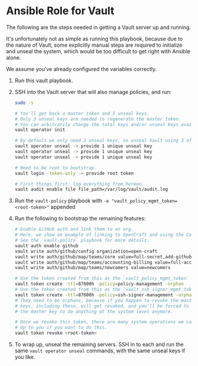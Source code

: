 # Ansible Role for Vault

The following are the steps needed in getting a Vault server up and running.

It's unfortunately not as simple as running this playbook, because
due to the nature of Vault, some explicitly manual steps are required
to initialize and unseal the system, which would be too difficult to get right with Ansible alone.

We assume you've already configured the variables correctly.

1. Run this vault playbook.
1. SSH into the Vault server that will also manage policies, and run:

    ```bash
    sudo -s

    # You'll get back a master token and 5 unseal keys.
    # Only 3 unseal keys are needed to regenerate the master token.
    # You can arbitrarily change the total keys and/or unseal keys available with CLI options.
    vault operator init

    # By default we only need 3 unseal keys, so unseal Vault using 3 of them now.
    vault operator unseal -> provide 1 unique unseal key
    vault operator unseal -> provide 1 unique unseal key
    vault operator unseal -> provide 1 unique unseal key

    # Need to be root to bootstrap.
    vault login -token-only -> provide root token

    # First things first: log everything from hereon.
    vault audit enable file file_path=/var/log/vault/audit.log
    ```

1. Run the `vault-policy` playbook with `-e "vault_policy_mgmt_token=<root-token>"` appended
1. Run the following to bootstrap the remaining features:

    ```bash
    # Enable GitHub auth and link them to an org.
    # Here, we show an example of linking to OpenCraft and using the Core team against a "core-team" policy we created through `vault_policies`.
    # See the `vault-policy` playbook for more details.
    vault auth enable github
    vault write auth/github/config organization=open-craft
    vault write auth/github/map/teams/core value=full-secret,add-github-users,policy-management
    vault write auth/github/map/teams/accounting-billing value=full-accounting
    vault write auth/github/map/teams/newcomers value=newcomers

    # Use the token created from this as the `vault_policy_mgmt_token` going forward.
    vault token create -ttl=87600h -policy=policy-management -orphan
    # Use the token created from this as the `vault_ssh_signer_mgmt_token` going forward.
    vault token create -ttl=87600h -policy=ssh-signer-management -orphan
    # They need to be orphans, because if you happen to revoke the master key, all children
    # keys, including these, will get revoked, and you'll be forced to regenerate
    # the master key to do anything at the system level anymore.

    # Once we revoke this token, there are many system operations we can no longer do unless we re-generate it.
    # Up to you if you want to do this.
    vault token revoke <root-token>
    ```

1. To wrap up, unseal the remaining servers. SSH in to each and run the same `vault operator unseal` commands, with the same unseal keys if you like.
